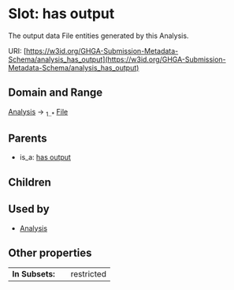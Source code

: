 
# Slot: has output


The output data File entities generated by this Analysis.

URI: [https://w3id.org/GHGA-Submission-Metadata-Schema/analysis_has_output](https://w3id.org/GHGA-Submission-Metadata-Schema/analysis_has_output)


## Domain and Range

[Analysis](Analysis.md) &#8594;  <sub>1..\*</sub> [File](File.md)

## Parents

 *  is_a: [has output](has_output.md)

## Children


## Used by

 * [Analysis](Analysis.md)

## Other properties

|  |  |  |
| --- | --- | --- |
| **In Subsets:** | | restricted |

